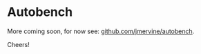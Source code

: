 # Autobench

More coming soon, for now see: [github.com/jmervine/autobench](http://github.com/jmervine/autobench).

Cheers!
